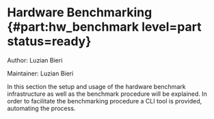 # Hardware Benchmarking {#part:hw_benchmark level=part status=ready}

Author: Luzian Bieri

Maintainer: Luzian Bieri

In this section the setup and usage of the hardware benchmark infrastructure as well as the benchmark procedure will be explained.
In order to facilitate the benchmarking procedure a CLI tool is provided, automating the process.


<minitoc/>
